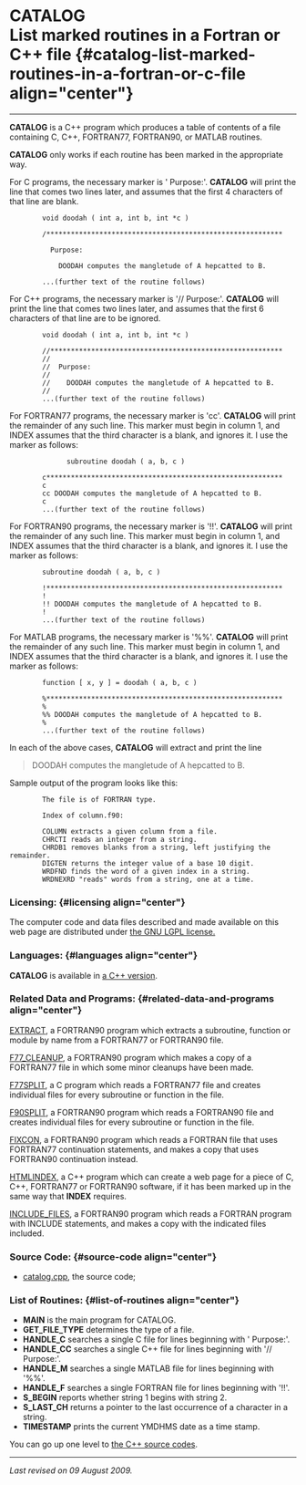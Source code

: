 CATALOG\
List marked routines in a Fortran or C++ file {#catalog-list-marked-routines-in-a-fortran-or-c-file align="center"}
=============================================

------------------------------------------------------------------------

**CATALOG** is a C++ program which produces a table of contents of a
file containing C, C++, FORTRAN77, FORTRAN90, or MATLAB routines.

**CATALOG** only works if each routine has been marked in the
appropriate way.

For C programs, the necessary marker is ' Purpose:'. **CATALOG** will
print the line that comes two lines later, and assumes that the first 4
characters of that line are blank.

            void doodah ( int a, int b, int *c )
            
            /**********************************************************
            
              Purpose:
            
                DOODAH computes the mangletude of A hepcatted to B.
            
            ...(further text of the routine follows)
          

For C++ programs, the necessary marker is '// Purpose:'. **CATALOG**
will print the line that comes two lines later, and assumes that the
first 6 characters of that line are to be ignored.

            void doodah ( int a, int b, int *c )
            
            //*********************************************************
            //
            //  Purpose:
            //
            //    DOODAH computes the mangletude of A hepcatted to B.
            //
            ...(further text of the routine follows)
          

For FORTRAN77 programs, the necessary marker is 'cc'. **CATALOG** will
print the remainder of any such line. This marker must begin in column
1, and INDEX assumes that the third character is a blank, and ignores
it. I use the marker as follows:

                  subroutine doodah ( a, b, c )
            
            c**********************************************************
            c
            cc DOODAH computes the mangletude of A hepcatted to B.
            c
            ...(further text of the routine follows)
          

For FORTRAN90 programs, the necessary marker is '!!'. **CATALOG** will
print the remainder of any such line. This marker must begin in column
1, and INDEX assumes that the third character is a blank, and ignores
it. I use the marker as follows:

            subroutine doodah ( a, b, c )
            
            !**********************************************************
            !
            !! DOODAH computes the mangletude of A hepcatted to B.
            !
            ...(further text of the routine follows)
          

For MATLAB programs, the necessary marker is '%%'. **CATALOG** will
print the remainder of any such line. This marker must begin in column
1, and INDEX assumes that the third character is a blank, and ignores
it. I use the marker as follows:

            function [ x, y ] = doodah ( a, b, c )
            
            %**********************************************************
            %
            %% DOODAH computes the mangletude of A hepcatted to B.
            %
            ...(further text of the routine follows)
          

In each of the above cases, **CATALOG** will extract and print the line

> DOODAH computes the mangletude of A hepcatted to B.

Sample output of the program looks like this:


            The file is of FORTRAN type.

            Index of column.f90:

            COLUMN extracts a given column from a file.
            CHRCTI reads an integer from a string.
            CHRDB1 removes blanks from a string, left justifying the remainder.
            DIGTEN returns the integer value of a base 10 digit.
            WRDFND finds the word of a given index in a string.
            WRDNEXRD "reads" words from a string, one at a time.
          

### Licensing: {#licensing align="center"}

The computer code and data files described and made available on this
web page are distributed under [the GNU LGPL
license.](../../txt/gnu_lgpl.txt)

### Languages: {#languages align="center"}

**CATALOG** is available in [a C++
version](../../cpp_src/catalog/catalog.html).

### Related Data and Programs: {#related-data-and-programs align="center"}

[EXTRACT](../../f_src/extract/extract.html), a FORTRAN90 program which
extracts a subroutine, function or module by name from a FORTRAN77 or
FORTRAN90 file.

[F77\_CLEANUP](../../f_src/f77_cleanup/f77_cleanup.html), a FORTRAN90
program which makes a copy of a FORTRAN77 file in which some minor
cleanups have been made.

[F77SPLIT](../../c_src/f77split/f77split.html), a C program which reads
a FORTRAN77 file and creates individual files for every subroutine or
function in the file.

[F90SPLIT](../../f_src/f90split/f90split.html), a FORTRAN90 program
which reads a FORTRAN90 file and creates individual files for every
subroutine or function in the file.

[FIXCON](../../f_src/fixcon/fixcon.html), a FORTRAN90 program which
reads a FORTRAN file that uses FORTRAN77 continuation statements, and
makes a copy that uses FORTRAN90 continuation instead.

[HTMLINDEX](../../cpp_src/htmlindex/htmlindex.html), a C++ program which
can create a web page for a piece of C, C++, FORTRAN77 or FORTRAN90
software, if it has been marked up in the same way that **INDEX**
requires.

[INCLUDE\_FILES](../../f_src/include_files/include_files.html), a
FORTRAN90 program which reads a FORTRAN program with INCLUDE statements,
and makes a copy with the indicated files included.

### Source Code: {#source-code align="center"}

-   [catalog.cpp](catalog.cpp), the source code;

### List of Routines: {#list-of-routines align="center"}

-   **MAIN** is the main program for CATALOG.
-   **GET\_FILE\_TYPE** determines the type of a file.
-   **HANDLE\_C** searches a single C file for lines beginning with '
    Purpose:'.
-   **HANDLE\_CC** searches a single C++ file for lines beginning with
    '// Purpose:'.
-   **HANDLE\_M** searches a single MATLAB file for lines beginning with
    '%%'.
-   **HANDLE\_F** searches a single FORTRAN file for lines beginning
    with '!!'.
-   **S\_BEGIN** reports whether string 1 begins with string 2.
-   **S\_LAST\_CH** returns a pointer to the last occurrence of a
    character in a string.
-   **TIMESTAMP** prints the current YMDHMS date as a time stamp.

You can go up one level to [the C++ source codes](../cpp_src.html).

------------------------------------------------------------------------

*Last revised on 09 August 2009.*
